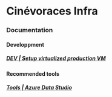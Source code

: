 # Cinévoraces Infra

### Documentation

#### Developpment

##### [DEV | Setup virtualized production VM](./doc/virtualization.md)

#### Recommended tools

##### [Tools | Azure Data Studio](https://learn.microsoft.com/en-us/azure-data-studio/download-azure-data-studio?tabs=win-install%2Cwin-user-install%2Credhat-install%2Cwindows-uninstall%2Credhat-uninstall#download-azure-data-studio)
